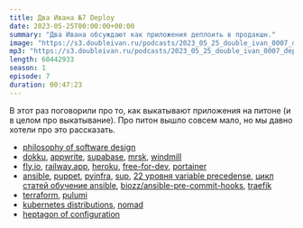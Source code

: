 ```yaml
---
title: Два Ивана №7 Deploy
date: 2023-05-25T00:00:00+00:00
summary: "Два Ивана обсуждают как приложения деплоить в продакшн."
image: "https://s3.doubleivan.ru/podcasts/2023_05_25_double_ivan_0007_deploy_ng.jpg"
mp3: "https://s3.doubleivan.ru/podcasts/2023_05_25_double_ivan_0007_deploy.mp3"
length: 60442933
season: 1
episode: 7
duration: 00:47:23
---
```


В этот раз поговорили про то, как выкатывают приложения на питоне (и в целом про выкатывание). Про питон вышло совсем мало, но мы давно хотели про это рассказать.

<!-- links -->

- [philosophy of software design](https://www.amazon.com/Philosophy-Software-Design-John-Ousterhout/dp/1732102201)
- [dokku](https://dokku.com/), [appwrite](https://appwrite.io/), [supabase](https://supabase.com/), [mrsk](https://mrsk.dev/), [windmill](https://github.com/windmill-labs/windmill)
- [fly.io](http://fly.io/), [railway.app](https://railway.app/), [heroku](https://www.heroku.com/), [free-for-dev](https://github.com/ripienaar/free-for-dev), [portainer](https://www.portainer.io/)
- [ansible](https://docs.ansible.com/), [puppet](https://www.puppet.com/), [pyinfra](https://pyinfra.com/), [sup](https://pressly.github.io/sup/), [22 уровня variable precedense](https://docs.ansible.com/ansible/latest/playbook_guide/playbooks_variables.html#understanding-variable-precedence), [цикл статей обучение ansible](https://biozz.dev/blog/ansible-1/), [biozz/ansible-pre-commit-hooks](https://github.com/biozz/ansible-pre-commit-hooks), [traefik](https://traefik.io/traefik/)
- [terraform](https://www.terraform.io/), [pulumi](https://www.pulumi.com/)
- [kubernetes distributions](https://nubenetes.com/matrix-table/), [nomad](https://www.hashicorp.com/products/nomad)
- [heptagon of configuration](https://matt-rickard.com/heptagon-of-configuration)
